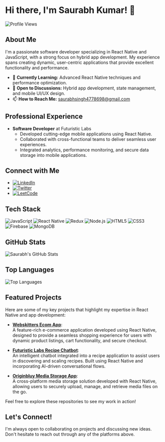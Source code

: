 # Hi there, I'm Saurabh Kumar! 👋

![Profile Views](https://komarev.com/ghpvc/?username=Saurabhkumar12-byte&color=blue)

## About Me

I'm a passionate software developer specializing in React Native and JavaScript, with a strong focus on hybrid app development. My experience spans creating dynamic, user-centric applications that provide excellent functionality and performance.

- 🌱 **Currently Learning:** Advanced React Native techniques and performance optimization.
- 💬 **Open to Discussions:** Hybrid app development, state management, and mobile UI/UX design.
- 📫 **How to Reach Me:** [saurabhsingh4778698@gmail.com](mailto:saurabhsingh4778698@gmail.com)

## Professional Experience

- **Software Developer** at Futuristic Labs  
  - Developed cutting-edge mobile applications using React Native.
  - Collaborated with cross-functional teams to deliver seamless user experiences.
  - Integrated analytics, performance monitoring, and secure data storage into mobile applications.

## Connect with Me

- [![LinkedIn](https://img.shields.io/badge/LinkedIn-Connect-blue)](https://www.linkedin.com/in/saurabh-kumar-b497b416a)
- [![Twitter](https://img.shields.io/badge/Twitter-Follow-blue)](https://twitter.com/kumar12_saurabh)
- [![LeetCode](https://img.shields.io/badge/LeetCode-Profile-orange)](https://leetcode.com/saurabhKumar1215/)

## Tech Stack

![JavaScript](https://img.shields.io/badge/-JavaScript-black?style=flat-square&logo=javascript)
![React Native](https://img.shields.io/badge/-React%20Native-black?style=flat-square&logo=react)
![Redux](https://img.shields.io/badge/-Redux-black?style=flat-square&logo=redux)
![Node.js](https://img.shields.io/badge/-Node.js-black?style=flat-square&logo=node.js)
![HTML5](https://img.shields.io/badge/-HTML5-black?style=flat-square&logo=html5)
![CSS3](https://img.shields.io/badge/-CSS3-black?style=flat-square&logo=css3)
![Firebase](https://img.shields.io/badge/-Firebase-black?style=flat-square&logo=firebase)
![MongoDB](https://img.shields.io/badge/-MongoDB-black?style=flat-square&logo=mongodb)

## GitHub Stats

![Saurabh's GitHub Stats](https://github-readme-stats.vercel.app/api?username=Saurabhkumar12-byte&show_icons=true&theme=radical)

## Top Languages

![Top Languages](https://github-readme-stats.vercel.app/api/top-langs/?username=Saurabhkumar12-byte&layout=compact&theme=radical)

## Featured Projects

Here are some of my key projects that highlight my expertise in React Native and app development:

- [**Webskitters Ecom App**](https://github.com/Saurabhkumar12-byte/Webskitters_Ecom_App):  
  A feature-rich e-commerce application developed using React Native, designed to provide a seamless shopping experience for users with dynamic product listings, cart functionality, and secure checkout.

- [**Futuristic Labs Recipe Chatbot**](https://github.com/Saurabhkumar12-byte/Futuristic_Labs_RecipeChatbot):  
  An intelligent chatbot integrated into a recipe application to assist users in discovering and scaling recipes. Built using React Native and incorporating AI-driven conversational flows.

- [**Originbluy Media Storage App**](https://github.com/Saurabhkumar12-byte/Originbluy_media_storage_app):  
  A cross-platform media storage solution developed with React Native, allowing users to securely upload, manage, and retrieve media files on the go.

Feel free to explore these repositories to see my work in action!

## Let's Connect!

I'm always open to collaborating on projects and discussing new ideas. Don't hesitate to reach out through any of the platforms above.

